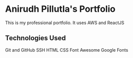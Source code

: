 # Anirudh Pillutla's Portfolio

This is my professional portfolio. It uses AWS and ReactJS

## Technologies Used

Git and GitHub
SSH
HTML
CSS
Font Awesome
Google Fonts
